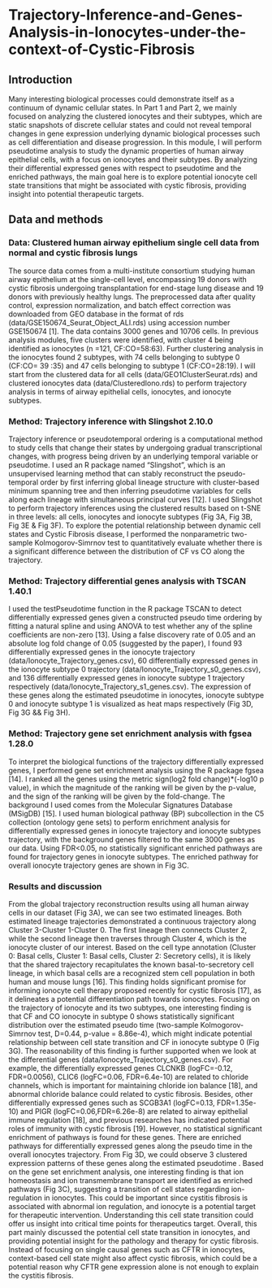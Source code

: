 # Trajectory-Inference-and-Genes-Analysis-in-Ionocytes-under-the-context-of-Cystic-Fibrosis

## Introduction
Many interesting biological processes could demonstrate itself as a continuum of dynamic cellular states. In  Part 1 and Part 2, we mainly focused on analyzing the clustered ionocytes and their subtypes, which are static snapshots of discrete cellular states and could not reveal temporal changes in gene expression underlying dynamic biological processes such as cell differentiation and disease progression. In this module, I will perform pseudotime analysis to study the dynamic properties of human airway epithelial cells, with a focus on ionocytes and their subtypes. By analyzing their differential expressed genes with respect to pseudotime and the enriched pathways, the main goal here is to explore potential ionocyte cell state transitions that might be associated with cystic fibrosis, providing insight into potential therapeutic targets.

## Data and methods
### Data: Clustered human airway epithelium single cell data from normal and cystic fibrosis lungs
The source data comes from a multi-institute consortium studying human airway epithelium at the single-cell level, encompassing 19 donors with cystic fibrosis undergoing transplantation for end-stage lung disease and 19 donors with previously healthy lungs. The preprocessed data after quality control, expression normalization, and batch effect correction was downloaded from GEO database in the format of rds (data/GSE150674_Seurat_Object_ALI.rds) using accession number GSE150674 [1]. The data contains 3000 genes and 10706 cells. In previous analysis modules, five clusters were identified, with cluster 4 being identified as ionocytes (n =121, CF:CO=58:63). Further clustering analysis in the ionocytes found 2 subtypes, with 74 cells belonging to subtype 0 (CF:CO= 39 :35) and 47 cells belonging to subtype 1 (CF:CO=28:19). I will start from the clustered data for all cells (data/GEO1ClusterSeurat.rds) and clustered ionocytes data (data/ClusteredIono.rds) to perform trajectory analysis in terms of airway epithelial cells, ionocytes, and ionocyte subtypes.

### Method: Trajectory inference with Slingshot 2.10.0
Trajectory inference or pseudotemporal ordering is a computational method to study cells that change their states by undergoing gradual transcriptional changes, with progress being driven by an underlying temporal variable or pseudotime.  I used an R package named “Slingshot”, which is an unsupervised learning method that can stably reconstruct the pseudo-temporal order by first inferring global lineage structure with cluster-based minimum spanning tree and then inferring pseudotime variables for cells along each lineage with simultaneous principal curves [12]. I used Slingshot to perform trajectory inferences using the clustered results based on t-SNE in three levels:  all cells, ionocytes and ionocyte subtypes (Fig 3A, Fig 3B, Fig 3E & Fig 3F). To explore the potential relationship between dynamic cell states and Cystic Fibrosis disease, I performed the nonparametric two-sample Kolmogorov-Simrnov test to quantitatively evaluate whether there is a significant difference between the distribution of CF vs CO along the trajectory. 

### Method: Trajectory differential genes analysis with TSCAN 1.40.1
I used the testPseudotime function in the R package TSCAN to detect differentially expressed genes given a constructed pseudo time ordering by fitting a natural spline and using ANOVA to test whether any of the spline coefficients are non-zero [13]. Using a false discovery rate of 0.05 and an absolute log fold change of 0.05 (suggested by the paper), I found 93 differentially expressed genes in the ionocyte trajectory (data/Ionocyte_Trajectory_genes.csv), 60 differentially expressed genes in the ionocyte subtype 0 trajectory (data/Ionocyte_Trajectory_s0_genes.csv), and 136 differentially expressed genes in ionocyte subtype 1 trajectory respectively (data/Ionocyte_Trajectory_s1_genes.csv). The expression of these genes along the estimated pseudotime in ionocytes, ionocyte subtype 0 and ionocyte subtype 1 is visualized as heat maps respectively (Fig 3D, Fig 3G && Fig 3H).

### Method: Trajectory gene set enrichment analysis with fgsea 1.28.0 
To interpret the biological functions of the trajectory differentially expressed genes, I performed gene set enrichment analysis using the R package fgsea [14]. I ranked all the genes using the metric sign(log2 fold change)*(-log10 p value), in which the magnitude of the ranking will be given by the p-value, and the sign of the ranking will be given by the fold-change. The background I used comes from the Molecular Signatures Database (MSigDB) [15]. I used human biological pathway (BP) subcollection in the C5 collection (ontology gene sets) to perform enrichment analysis for differentially expressed genes in ionocyte trajectory and ionocyte subtypes trajectory, with the  background genes filtered to the same 3000 genes as our data. Using FDR<0.05, no statistically significant enriched pathways are found for trajectory genes in ionocyte subtypes. The enriched pathway for overall ionocyte trajectory genes are shown in Fig 3C.


### Results and discussion
From the global trajectory reconstruction results using all human airway cells in our dataset (Fig 3A), we can see two estimated lineages. Both estimated lineage trajectories demonstrated a continuous trajectory along Cluster 3-Cluster 1-Cluster 0. The first lineage then connects Cluster 2, while the second lineage then traverses through Cluster 4, which is the ionocyte cluster of our interest. Based on the cell type annotation (Cluster 0: Basal cells, Cluster 1: Basal cells, Cluster 2: Secretory cells), it is likely that the shared trajectory recapitulates the known basal-to-secretory cell lineage, in which basal cells are a recognized stem cell population in both human and mouse lungs [16]. This finding holds significant promise for informing ionocyte cell therapy proposed recently for cystic fibrosis [17], as it delineates a potential differentiation path towards ionocytes.
Focusing on the trajectory of ionocyte and its two subtypes, one interesting finding is that CF and CO ionocyte in subtype 0 shows statistically significant distribution over the estimated pseudo time (two-sample Kolmogorov-Simrnov test, D=0.44, p-value = 8.86e-4), which might indicate potential relationship between cell state transition and CF in ionocyte subtype 0 (Fig 3G). The reasonability of this finding is further supported when we look at the differential genes (data/Ionocyte_Trajectory_s0_genes.csv). For example, the differentially expressed genes CLCNKB (logFC=-0.12, FDR=0.0056), CLIC6 (logFC=0.06, FDR=6.4e-10) are related to chloride channels, which is important for maintaining chloride ion balance [18], and abnormal chloride balance could related to cystic fibrosis. Besides, other differentially expressed genes such as SCGB3A1 (logFC=0.13, FDR=1.35e-10) and PIGR (logFC=0.06,FDR=6.26e-8) are related to airway epithelial immune regulation [18], and previous researches has indicated potential roles of immunity with cystic fibrosis [19]. However, no statistical significant enrichment of pathways is found for these genes.
There are enriched pathways for differentially expressed genes along the pseudo time in the overall ionocytes trajectory. From Fig 3D, we could observe 3 clustered expression patterns of these genes along the estimated pseudotime . Based on the gene set enrichment analysis, one interesting finding is that ion homeostasis and ion transmembrane transport are identified as enriched pathways (Fig 3C), suggesting a transition of cell states regarding ion-regulation in ionocytes. This could be important since cystitis fibrosis is associated with abnormal ion regulation, and ionocyte is a potential target for therapeutic intervention. Understanding this cell state transition could offer us insight into critical time points for therapeutics target.
Overall, this part mainly discussed the potential cell state transition in ionocytes, and providing potential insight for the pathology and therapy for cystic fibrosis. Instead of focusing on single causal genes such as CFTR in ionocytes, context-based cell state might also affect cystic fibrosis, which could be a potential reason why CFTR gene expression alone is not enough to explain the cystitis fibrosis.




